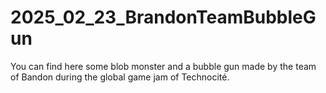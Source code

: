 # 2025_02_23_BrandonTeamBubbleGun
You can find here some blob monster and a bubble gun made by the team of Bandon during the global game jam of Technocité.
